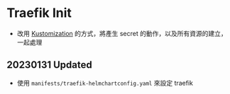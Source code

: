 # Traefik Init

- 改用 [Kustomization](https://kubernetes.io/zh/docs/tasks/manage-kubernetes-objects/kustomization/#generating-resources) 的方式，將產生 secret 的動作，以及所有資源的建立，一起處理

## 20230131 Updated

- 使用 `manifests/traefik-helmchartconfig.yaml` 來設定 traefik